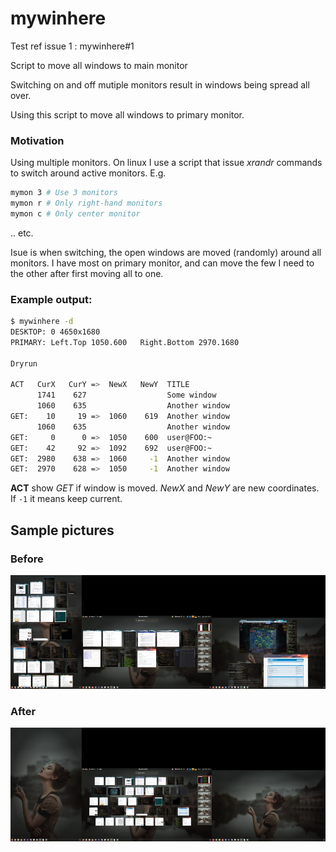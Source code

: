 # mywinhere

Test ref issue 1 : mywinhere#1

Script to move all windows to main monitor

Switching on and off mutiple monitors result in windows being spread all over.

Using this script to move all windows to primary monitor.

### Motivation

Using multiple monitors. On linux I use a script that issue *xrandr* commands to switch around active monitors. E.g.

```sh
mymon 3 # Use 3 monitors
mymon r # Only right-hand monitors
mymon c # Only center monitor
```
.. etc.

Isue is when switching, the open windows are moved (randomly) around all monitors. I have most on primary monitor, and can move the few I need to the other after first moving all to one.

### Example output:

```sh
$ mywinhere -d
DESKTOP: 0 4650x1680
PRIMARY: Left.Top 1050.600   Right.Bottom 2970.1680

Dryrun

ACT   CurX   CurY =>  NewX   NewY  TITLE
      1741    627                  Some window
      1060    635                  Another window
GET:    10     19 =>  1060    619  Another window
      1060    635                  Another window
GET:     0      0 =>  1050    600  user@FOO:~
GET:    42     92 =>  1092    692  user@FOO:~
GET:  2980    638 =>  1060     -1  Another window
GET:  2970    628 =>  1050     -1  Another window
```

**ACT** show *GET* if window is moved. *NewX* and *NewY* are new coordinates. If `-1` it means keep current.

## Sample pictures

### Before

<img src="https://raw.githubusercontent.com/Termplexed/mywinhere/Termplexed-sample-images/before-scaled.jpg" />

### After

<img src="https://raw.githubusercontent.com/Termplexed/mywinhere/Termplexed-sample-images/after-scaled.jpg" />
